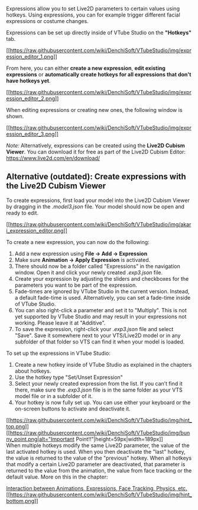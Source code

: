 
Expressions allow you to set Live2D parameters to certain values using hotkeys. Using expressions, you can for example trigger different facial expressions or costume changes.

Expressions can be set up directly inside of VTube Studio on the **"Hotkeys"** tab.

[[https://raw.githubusercontent.com/wiki/DenchiSoft/VTubeStudio/img/expression_editor_1.png]]

From here, you can either **create a new expression**, **edit existing expressions** or **automatically create hotkeys for all expressions that don't have hotkeys yet**.

[[https://raw.githubusercontent.com/wiki/DenchiSoft/VTubeStudio/img/expression_editor_2.png]]

When editing expressions or creating new ones, the following window is shown.

[[https://raw.githubusercontent.com/wiki/DenchiSoft/VTubeStudio/img/expression_editor_3.png]]





_Note:_ Alternatively, expressions can be created using the **Live2D Cubism Viewer**. You can download it for free as part of the Live2D Cubism Editor: https://www.live2d.com/en/download/ 


## Alternative (outdated): Create expressions with the Live2D Cubism Viewer

To create expressions, first load your model into the Live2D Cubism Viewer by dragging in the _.model3.json_ file. Your model should now be open and ready to edit.

[[https://raw.githubusercontent.com/wiki/DenchiSoft/VTubeStudio/img/akari_expression_editor.png]]

To create a new expression, you can now do the following:

1. Add a new expression using **File → Add → Expression**
2. Make sure **Animation → Apply Expression** is activated.
3. There should now be a folder called "Expressions" in the navigation window. Open it and click your newly created _.exp3.json_ file.
4. Create your expression by adjusting the sliders and checkboxes for the parameters you want to be part of the expression.
5. Fade-times are ignored by VTube Studio in the current version. Instead, a default fade-time is used. Alternatively, you can set a fade-time inside of VTube Studio.
6. You can also right-click a parameter and set it to "Multiply". This is not yet supported by VTube Studio and may result in your expressions not working. Please leave it at "Additive".
7. To save the expression, right-click your _.exp3.json_ file and select "Save". Save it somewhere next to your VTS/Live2D model or in any subfolder of that folder so VTS can find it when your model is loaded.

To set up the expressions in VTube Studio:

1. Create a new hotkey inside of VTube Studio as explained in the chapters about hotkeys.
2. Use the hotkey type "Set/Unset Expression"
3. Select your newly created expression from the list. If you can’t find it there, make sure the _.exp3.json_ file is in the same folder as your VTS model file or in a subfolder of it.
4. Your hotkey is now fully set up. You can use either your keyboard or the on-screen buttons to activate and deactivate it. 

[[https://raw.githubusercontent.com/wiki/DenchiSoft/VTubeStudio/img/hint_top.png]]
[[https://raw.githubusercontent.com/wiki/DenchiSoft/VTubeStudio/img/bunny_point.png|alt="Important Point!!"|height=59px|width=189px]]<br/>
When multiple hotkeys modify the same Live2D parameter, the value of the last activated hotkey is used. When you then deactivate the "last" hotkey, the value is returned to the value of the "previous" hotkey. When all hotkeys that modify a certain Live2D parameter are deactivated, that parameter is returned to the value from the animation, the value from face tracking or the default value. More on this in the chapter:


[Interaction between Animations, Expressions, Face Tracking, Physics, etc.](https://github.com/DenchiSoft/VTubeStudio/wiki/Interaction-between-Animations%2C-Tracking%2C-Physics%2C-etc.)
[[https://raw.githubusercontent.com/wiki/DenchiSoft/VTubeStudio/img/hint_bottom.png]]